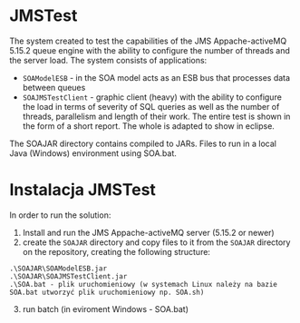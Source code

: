 # JMSTest
The system created to test the capabilities of the JMS Appache-activeMQ 5.15.2 queue engine with the ability to configure the number of threads and the server load. The system consists of applications:
- `SOAModelESB` - in the SOA model acts as an ESB bus that processes data between queues
- `SOAJMSTestClient` - graphic client (heavy) with the ability to configure the load in terms of severity of SQL queries as well as the number of threads, parallelism and length of their work. The entire test is shown in the form of a short report.
The whole is adapted to show in eclipse.

The SOAJAR directory contains compiled to JARs. Files to run in a local Java (Windows) environment using SOA.bat.

# Instalacja JMSTest
In order to run the solution:
1. Install and run the JMS Appache-activeMQ server (5.15.2 or newer)
2. create the `SOAJAR` directory and copy files to it from the `SOAJAR` directory on the repository, creating the following structure:
```
.\SOAJAR\SOAModelESB.jar
.\SOAJAR\SOAJMSTestClient.jar
.\SOA.bat - plik uruchomieniowy (w systemach Linux należy na bazie SOA.bat utworzyć plik uruchomieniowy np. SOA.sh)
```
3. run batch (in eviroment Windows - SOA.bat)
